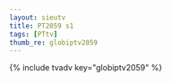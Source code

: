 ```yaml
--- 
layout: sieutv
title: PT2059 s1
tags: [PTtv]
thumb_re: globiptv2059
---
```

{% include tvadv key="globiptv2059" %} 
